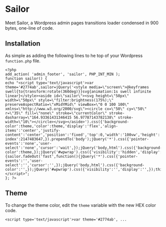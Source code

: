 # Sailor

Meet Sailor, a Wordpress admin pages transitions loader condensed in 900 bytes, one-line of code.

## Installation

As simple as adding the following lines to he top of your Wordpress `function.php` file.

```
<?php
add_action( 'admin_footer', 'sailor', PHP_INT_MIN );
function sailor() {
echo "<script type='text/javascript'>var theme='#2774ab',sailor=jQuery('<style media=\"screen\">@keyframes swell{to{transform:rotate(360deg)}}svg{animation:1s swell infinite linear}</style><aside id=\"sailor\"><svg height=\"50px\" width=\"50px\" style=\"filter:brightness(175%);\" preserveAspectRatio=\"xMidYMid\" viewBox=\"0 0 100 100\" xmlns=\"http://www.w3.org/2000/svg\"><circle cx=\"50\" cy=\"50\" r=\"35\" fill=\"none\" stroke=\"currentColor\" stroke-dasharray=\"164.93361431346415 56.97787143782138\" stroke-width=\"10\"></circle></svg></aside>').css({'background-color':theme,'color':theme,'display':'flex','align-items':'center','justify-content':'center','position':'fixed','top':0,'width':'100vw','height':'100vh','z-index':2147483647,}).prependTo('body');jQuery('*').css({'pointer-events':'none','user-select':'none','cursor':'wait',});jQuery('body,html').css({'background-color':theme,});jQuery('#wpwrap').css({'visibility':'hidden','display':'none',});jQuery(window).load(function(){sailor.fadeOut('fast',function(){jQuery('*').css({'pointer-events':'','user-select':'','cursor':'',});jQuery('body,html').css({'background-color':'',});jQuery('#wpwrap').css({'visibility':'','display':'',});this.remove()})})</script>";
}; ?>
```
## Theme

To change the theme color, edit the `theme` variable with the new HEX color code.

```
<script type='text/javascript'>var theme='#2774ab', ...
```
